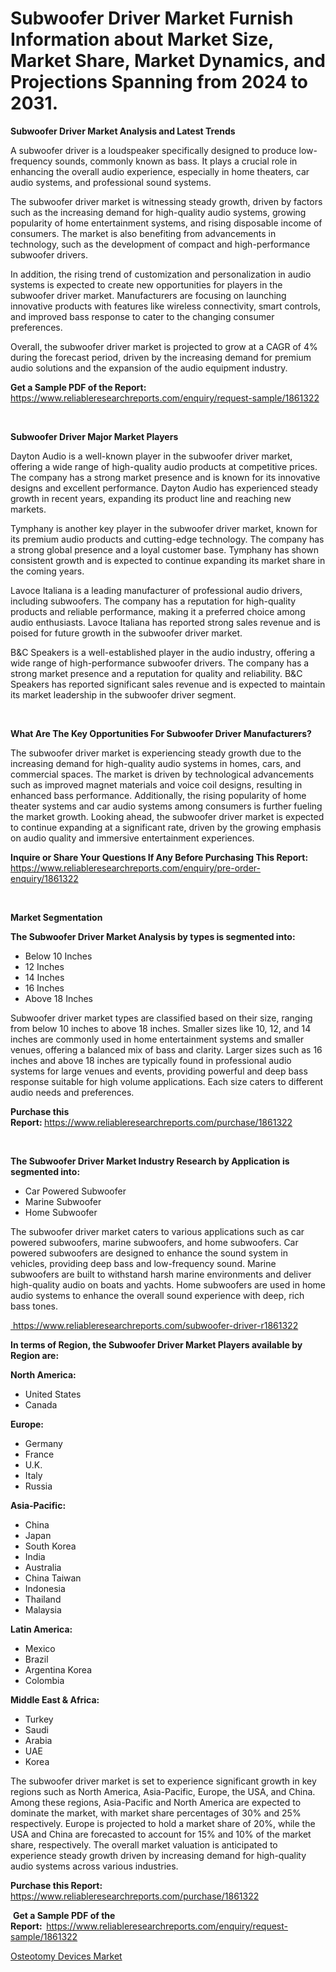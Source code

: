 <p><h1>Subwoofer Driver Market Furnish Information about Market Size, Market Share, Market Dynamics, and Projections Spanning from 2024 to 2031.</h1></p><p><strong>Subwoofer Driver Market Analysis and Latest Trends</strong></p>
<p><p>A subwoofer driver is a loudspeaker specifically designed to produce low-frequency sounds, commonly known as bass. It plays a crucial role in enhancing the overall audio experience, especially in home theaters, car audio systems, and professional sound systems.</p><p>The subwoofer driver market is witnessing steady growth, driven by factors such as the increasing demand for high-quality audio systems, growing popularity of home entertainment systems, and rising disposable income of consumers. The market is also benefiting from advancements in technology, such as the development of compact and high-performance subwoofer drivers.</p><p>In addition, the rising trend of customization and personalization in audio systems is expected to create new opportunities for players in the subwoofer driver market. Manufacturers are focusing on launching innovative products with features like wireless connectivity, smart controls, and improved bass response to cater to the changing consumer preferences.</p><p>Overall, the subwoofer driver market is projected to grow at a CAGR of 4% during the forecast period, driven by the increasing demand for premium audio solutions and the expansion of the audio equipment industry.</p></p>
<p><strong>Get a Sample PDF of the Report:&nbsp;</strong> <a href="https://www.reliableresearchreports.com/enquiry/request-sample/1861322">https://www.reliableresearchreports.com/enquiry/request-sample/1861322</a></p>
<p>&nbsp;</p>
<p><strong>Subwoofer Driver Major Market Players</strong></p>
<p><p>Dayton Audio is a well-known player in the subwoofer driver market, offering a wide range of high-quality audio products at competitive prices. The company has a strong market presence and is known for its innovative designs and excellent performance. Dayton Audio has experienced steady growth in recent years, expanding its product line and reaching new markets.</p><p>Tymphany is another key player in the subwoofer driver market, known for its premium audio products and cutting-edge technology. The company has a strong global presence and a loyal customer base. Tymphany has shown consistent growth and is expected to continue expanding its market share in the coming years.</p><p>Lavoce Italiana is a leading manufacturer of professional audio drivers, including subwoofers. The company has a reputation for high-quality products and reliable performance, making it a preferred choice among audio enthusiasts. Lavoce Italiana has reported strong sales revenue and is poised for future growth in the subwoofer driver market.</p><p>B&C Speakers is a well-established player in the audio industry, offering a wide range of high-performance subwoofer drivers. The company has a strong market presence and a reputation for quality and reliability. B&C Speakers has reported significant sales revenue and is expected to maintain its market leadership in the subwoofer driver segment.</p></p>
<p>&nbsp;</p>
<p><strong>What Are The Key Opportunities For Subwoofer Driver Manufacturers?</strong></p>
<p><p>The subwoofer driver market is experiencing steady growth due to the increasing demand for high-quality audio systems in homes, cars, and commercial spaces. The market is driven by technological advancements such as improved magnet materials and voice coil designs, resulting in enhanced bass performance. Additionally, the rising popularity of home theater systems and car audio systems among consumers is further fueling the market growth. Looking ahead, the subwoofer driver market is expected to continue expanding at a significant rate, driven by the growing emphasis on audio quality and immersive entertainment experiences.</p></p>
<p><strong>Inquire or Share Your Questions If Any Before Purchasing This Report:</strong> <a href="https://www.reliableresearchreports.com/enquiry/pre-order-enquiry/1861322">https://www.reliableresearchreports.com/enquiry/pre-order-enquiry/1861322</a></p>
<p>&nbsp;</p>
<p><strong>Market Segmentation</strong></p>
<p><strong>The Subwoofer Driver Market Analysis by types is segmented into:</strong></p>
<p><ul><li>Below 10 Inches</li><li>12 Inches</li><li>14 Inches</li><li>16 Inches</li><li>Above 18 Inches</li></ul></p>
<p><p>Subwoofer driver market types are classified based on their size, ranging from below 10 inches to above 18 inches. Smaller sizes like 10, 12, and 14 inches are commonly used in home entertainment systems and smaller venues, offering a balanced mix of bass and clarity. Larger sizes such as 16 inches and above 18 inches are typically found in professional audio systems for large venues and events, providing powerful and deep bass response suitable for high volume applications. Each size caters to different audio needs and preferences.</p></p>
<p><strong>Purchase this Report:&nbsp;</strong><a href="https://www.reliableresearchreports.com/purchase/1861322">https://www.reliableresearchreports.com/purchase/1861322</a></p>
<p>&nbsp;</p>
<p><strong>The Subwoofer Driver Market Industry Research by Application is segmented into:</strong></p>
<p><ul><li>Car Powered Subwoofer</li><li>Marine Subwoofer</li><li>Home Subwoofer</li></ul></p>
<p><p>The subwoofer driver market caters to various applications such as car powered subwoofers, marine subwoofers, and home subwoofers. Car powered subwoofers are designed to enhance the sound system in vehicles, providing deep bass and low-frequency sound. Marine subwoofers are built to withstand harsh marine environments and deliver high-quality audio on boats and yachts. Home subwoofers are used in home audio systems to enhance the overall sound experience with deep, rich bass tones.</p></p>
<p><a href="https://www.reliableresearchreports.com/subwoofer-driver-r1861322">&nbsp;https://www.reliableresearchreports.com/subwoofer-driver-r1861322</a></p>
<p><strong>In terms of Region, the Subwoofer Driver Market Players available by Region are:</strong></p>
<p>
    <p> <strong> North America: </strong>
        <ul>
            <li>United States</li>
            <li>Canada</li>
        </ul>
        </p> 
    <p> <strong> Europe: </strong>
        <ul>
            <li>Germany</li>
            <li>France</li>
            <li>U.K.</li>
            <li>Italy</li>
            <li>Russia</li>
        </ul>
        </p> 
    <p> <strong> Asia-Pacific: </strong>
        <ul>
            <li>China</li>
            <li>Japan</li>
            <li>South Korea</li>
            <li>India</li>
            <li>Australia</li>
            <li>China Taiwan</li>
            <li>Indonesia</li>
            <li>Thailand</li>
            <li>Malaysia</li>
        </ul>
        </p> 
    <p> <strong> Latin America: </strong>
        <ul>
            <li>Mexico</li>
            <li>Brazil</li>
            <li>Argentina Korea</li>
            <li>Colombia</li>
        </ul>
        </p> 
    <p> <strong> Middle East & Africa: </strong>
        <ul>
            <li>Turkey</li>
            <li>Saudi</li>
            <li>Arabia</li>
            <li>UAE</li>
            <li>Korea</li>
        </ul>
    </p>
    </p>
<p><p>The subwoofer driver market is set to experience significant growth in key regions such as North America, Asia-Pacific, Europe, the USA, and China. Among these regions, Asia-Pacific and North America are expected to dominate the market, with market share percentages of 30% and 25% respectively. Europe is projected to hold a market share of 20%, while the USA and China are forecasted to account for 15% and 10% of the market share, respectively. The overall market valuation is anticipated to experience steady growth driven by increasing demand for high-quality audio systems across various industries.</p></p>
<p><strong>Purchase this Report: </strong><a href="https://www.reliableresearchreports.com/purchase/1861322">https://www.reliableresearchreports.com/purchase/1861322</a></p>
<p>&nbsp;<strong>Get a Sample PDF of the Report:&nbsp;&nbsp;</strong><a href="https://www.reliableresearchreports.com/enquiry/request-sample/1861322">https://www.reliableresearchreports.com/enquiry/request-sample/1861322</a></p>
<p><strong></strong></p>
<p><p><a href="https://shimmer-gardenia-37a.notion.site/Analyzing-Osteotomy-Devices-Market-Global-Industry-Perspective-and-Forecast-2024-to-2031-9d5fd6a831a240318a1dc59830f9ce0a">Osteotomy Devices Market</a></p></p>